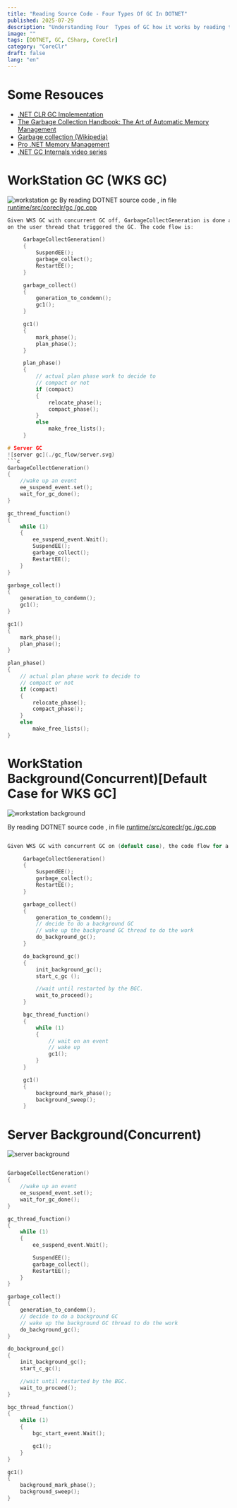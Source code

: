 ```yaml
---
title: "Reading Source Code - Four Types Of GC In DOTNET"
published: 2025-07-29
description: "Understanding Four  Types of GC how it works by reading the source code in DOTNET"
image: ""
tags: [DOTNET, GC, CSharp, CoreClr]
category: "CoreClr"
draft: false
lang: "en"
---
```


# Some Resouces

- [.NET CLR GC Implementation](https://raw.githubusercontent.com/dotnet/runtime/main/src/coreclr/gc/gc.cpp)
- [The Garbage Collection Handbook: The Art of Automatic Memory Management](http://www.amazon.com/Garbage-Collection-Handbook-Management-Algorithms/dp/1420082795)
- [Garbage collection (Wikipedia)](<http://en.wikipedia.org/wiki/Garbage_collection_(computer_science)>)
- [Pro .NET Memory Management](https://prodotnetmemory.com/)
- [.NET GC Internals video series](https://www.youtube.com/playlist?list=PLpUkQYy-K8Y-wYcDgDXKhfs6OT8fFQtVm)

# WorkStation GC (WKS GC)

![workstation gc](./gc_flow/workstation.svg)
By reading DOTNET source code , in file [runtime/src/coreclr/gc
/gc.cpp](https://github.com/dotnet/runtime/blob/main/src/coreclr/gc/gc.cpp)

````c
Given WKS GC with concurrent GC off, GarbageCollectGeneration is done all
on the user thread that triggered the GC. The code flow is:

     GarbageCollectGeneration()
     {
         SuspendEE();
         garbage_collect();
         RestartEE();
     }

     garbage_collect()
     {
         generation_to_condemn();
         gc1();
     }

     gc1()
     {
         mark_phase();
         plan_phase();
     }

     plan_phase()
     {
         // actual plan phase work to decide to
         // compact or not
         if (compact)
         {
             relocate_phase();
             compact_phase();
         }
         else
             make_free_lists();
     }

# Server GC
![server gc](./gc_flow/server.svg)
```c
GarbageCollectGeneration()
{
	//wake up an event
	ee_suspend_event.set();
	wait_for_gc_done();
}

gc_thread_function()
{
	while (1)
	{
		ee_suspend_event.Wait();
		SuspendEE();
		garbage_collect();
		RestartEE();
	}
}

garbage_collect()
{
	generation_to_condemn();
	gc1();
}

gc1()
{
	mark_phase();
	plan_phase();
}

plan_phase()
{
	// actual plan phase work to decide to
	// compact or not
	if (compact)
	{
		relocate_phase();
		compact_phase();
	}
	else
		make_free_lists();
}

````

# WorkStation Background(Concurrent)[Default Case for WKS GC]

![workstation background](./gc_flow/workstation_background.svg)

By reading DOTNET source code , in file [runtime/src/coreclr/gc
/gc.cpp](https://github.com/dotnet/runtime/blob/main/src/coreclr/gc/gc.cpp)

```c

Given WKS GC with concurrent GC on (default case), the code flow for a background GC is

     GarbageCollectGeneration()
     {
         SuspendEE();
         garbage_collect();
         RestartEE();
     }

     garbage_collect()
     {
         generation_to_condemn();
         // decide to do a background GC
         // wake up the background GC thread to do the work
         do_background_gc();
     }

     do_background_gc()
     {
         init_background_gc();
         start_c_gc ();

         //wait until restarted by the BGC.
         wait_to_proceed();
     }

     bgc_thread_function()
     {
         while (1)
         {
             // wait on an event
             // wake up
             gc1();
         }
     }

     gc1()
     {
         background_mark_phase();
         background_sweep();
     }
```

# Server Background(Concurrent)

![server background](./gc_flow/server_background.svg)

```c

GarbageCollectGeneration()
{
	//wake up an event
	ee_suspend_event.set();
	wait_for_gc_done();
}

gc_thread_function()
{
	while (1)
	{
        ee_suspend_event.Wait();

		SuspendEE();
		garbage_collect();
		RestartEE();
	}
}

garbage_collect()
{
    generation_to_condemn();
    // decide to do a background GC
    // wake up the background GC thread to do the work
    do_background_gc();
}

do_background_gc()
{
    init_background_gc();
    start_c_gc();

    //wait until restarted by the BGC.
    wait_to_proceed();
}

bgc_thread_function()
{
    while (1)
    {
        bgc_start_event.Wait();

        gc1();
    }
}

gc1()
{
    background_mark_phase();
    background_sweep();
}

```
